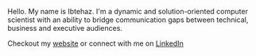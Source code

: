 Hello. My name is Ibtehaz. I'm a dynamic and solution-oriented computer scientist with an ability to bridge communication gaps between technical, business and executive audiences. 

Checkout my  <a href="www.ibtehaz.com/">website</a> or connect with me on <a href="www.linkedin.com/in/utsay/">LinkedIn</a>
